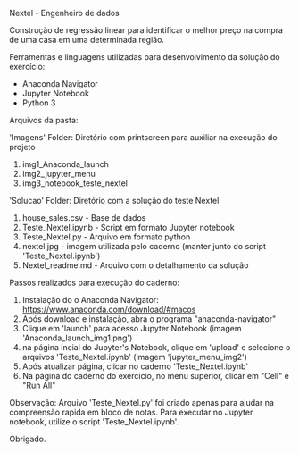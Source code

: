 Nextel - Engenheiro de dados

Construção de regressão linear para identificar o melhor preço na compra de uma casa em uma determinada região.

Ferramentas e linguagens utilizadas para desenvolvimento da solução do exercício:

- Anaconda Navigator
- Jupyter Notebook
- Python 3

Arquivos da pasta:


'Imagens' Folder:
Diretório com printscreen para auxiliar na execução do projeto
1. img1_Anaconda_launch
2. img2_jupyter_menu
3. img3_notebook_teste_nextel

'Solucao' Folder:
Diretório com a solução do teste Nextel
1. house_sales.csv - Base de dados
2. Teste_Nextel.ipynb - Script em formato Jupyter notebook
3. Teste_Nextel.py - Arquivo em formato python
4. nextel.jpg - imagem utilizada pelo caderno (manter junto do script 'Teste_Nextel.ipynb')
5. Nextel_readme.md - Arquivo com o detalhamento da solução

Passos realizados para execução do caderno:
1. Instalação do o Anaconda Navigator: https://www.anaconda.com/download/#macos
2. Após download e instalação, abra o programa "anaconda-navigator"
3. Clique em 'launch' para acesso Jupyter Notebook (imagem 'Anaconda_launch_img1.png')
4. na página incial do Jupyter's Notebook, clique em 'upload' e selecione o arquivos 'Teste_Nextel.ipynb' (imagem 'jupyter_menu_img2')
5. Após atualizar página, clicar no caderno 'Teste_Nextel.ipynb'
6. Na página do caderno do exercício, no menu superior, clicar em "Cell" e "Run All" 

Observação: Arquivo 'Teste_Nextel.py' foi criado apenas para ajudar na compreensão rapida em bloco de notas. Para executar no Jupyter notebook, utilize o script 'Teste_Nextel.ipynb'.

Obrigado.
